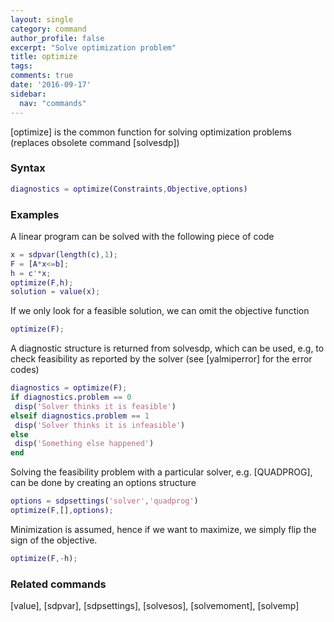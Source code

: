 ```yaml
---
layout: single
category: command
author_profile: false
excerpt: "Solve optimization problem"
title: optimize
tags:
comments: true
date: '2016-09-17'
sidebar:
  nav: "commands"
---
```


[optimize] is the common function for solving optimization problems (replaces obsolete command [solvesdp])

### Syntax

````matlab
diagnostics = optimize(Constraints,Objective,options) 
````

### Examples 

A linear program can be solved with the following piece of code

````matlab
x = sdpvar(length(c),1);
F = [A*x<=b];
h = c'*x;
optimize(F,h);
solution = value(x);
````

If we only look for a feasible solution, we can omit the objective function 

````matlab
optimize(F);
````

A diagnostic structure is returned from solvesdp, which can be used, e.g, to check feasibility as reported by the solver (see [yalmiperror] for the error codes)

````matlab
diagnostics = optimize(F);
if diagnostics.problem == 0
 disp('Solver thinks it is feasible')
elseif diagnostics.problem == 1
 disp('Solver thinks it is infeasible')
else
 disp('Something else happened')
end
````
 
Solving the feasibility problem with a particular solver, e.g. [QUADPROG], can be done by creating an options structure 

````matlab
options = sdpsettings('solver','quadprog')
optimize(F,[],options);
```` 

Minimization is assumed, hence if we want to maximize, we simply flip the sign of the objective.

````matlab
optimize(F,-h);
```` 

### Related commands
[value], [sdpvar], [sdpsettings], [solvesos], [solvemoment], [solvemp]
 
